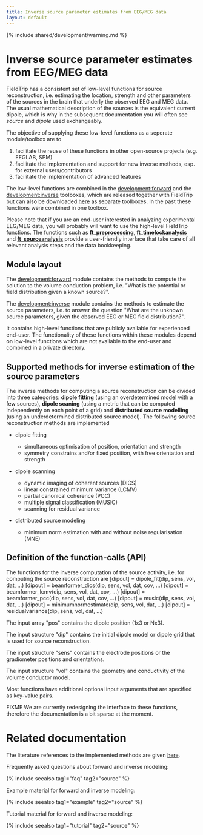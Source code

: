 ```yaml
---
title: Inverse source parameter estimates from EEG/MEG data
layout: default
---
```


{% include shared/development/warning.md %}

# Inverse source parameter estimates from EEG/MEG data

FieldTrip has a consistent set of low-level functions for source reconstruction, i.e. estimating the location, strength and other parameters of the sources in the brain that underly the observed EEG and MEG data. The usual mathematical description of the sources is the equivalent current dipole, which is why in the subsequent documentation you will often see *source* and *dipole* used exchangeably.

The objective of supplying these low-level functions as a seperate module/toolbox are to

 1.  facilitate the reuse of these functions in other open-source projects (e.g. EEGLAB, SPM)
 2.  facilitate the implementation and support for new inverse methods, esp. for external users/contributors
 3.  facilitate the implementation of advanced features

The low-level functions are combined in the [development:forward](/development/forward) and the [development:inverse](/development/inverse) toolboxes, which are released together with FieldTrip but can also be downloaded [here](ftp://ftp.fieldtriptoolbox.org/pub/fieldtrip/modules) as separate toolboxes. In the past these functions were combined in one toolbox.

Please note that if you are an end-user interested in analyzing experimental EEG/MEG data, you will probably will want to use the high-level FieldTrip functions. The functions such as **[ft_preprocessing](/reference/ft_preprocessing)**, **[ft_timelockanalysis](/reference/ft_timelockanalysis)** and **[ft_sourceanalysis](/reference/ft_sourceanalysis)** provide a user-friendly interface that take care of all relevant analysis steps and the data bookkeeping.

## Module layout

The [development:forward](/development/forward) module contains the methods to compute the solution to the volume conduction problem, i.e. "What is the potential or field distribution given a known source?".

The [development:inverse](/development/inverse) module contains the methods to estimate the source parameters, i.e. to answer the question  "What are the unknown source parameters, given the observed EEG or MEG field distribution?".

It contains high-level functions that are publicly available for experienced end-user. The functionality of these functions within these modules depend on low-level functions which are not available to the end-user and combined in a private directory.

## Supported methods for inverse estimation of the source parameters

The inverse methods for computing a source reconstruction can be divided into three categories: **dipole fitting** (using an overdetermined model with a few sources), **dipole scaning** (using a metric that can be computed independently on each point of a grid) and **distributed source modelling** (using an underdetermined distributed source model). The following source reconstruction methods are implemented

*  dipole fitting
    * simultaneous optimisation of position, orientation and strength
    * symmetry constrains and/or fixed position, with free orientation and strength

*  dipole scanning
    * dynamic imaging of coherent sources (DICS)
    * linear constrained minimum variance (LCMV)
    * partial canonical coherence (PCC)
    * multiple signal classification (MUSIC)
    * scanning for residual variance

*  distributed source modeling
    * minimum norm estimation with and without noise regularisation (MNE)

## Definition of the function-calls (API)

The functions for the inverse computation of the source activity, i.e. for computing the source reconstruction are
    [dipout] = dipole_fit(dip, sens, vol, dat, ...)
    [dipout] = beamformer_dics(dip, sens, vol, dat, cov, ...)
    [dipout] = beamformer_lcmv(dip, sens, vol, dat, cov, ...)
    [dipout] = beamformer_pcc(dip, sens, vol, dat, cov, ...)
    [dipout] = music(dip, sens, vol, dat, ...)
    [dipout] = minimumnormestimate(dip, sens, vol, dat, ...)
    [dipout] = residualvariance(dip, sens, vol, dat, ...)

The input array "pos" contains the dipole position (1x3 or Nx3).

The input structure "dip" contains the initial dipole model or dipole grid that is used for source reconstruction.

The input structure "sens" contains the electrode positions or the gradiometer positions and orientations.

The input structure "vol" contains the geometry and conductivity of the volume conductor model.

Most functions have additional optional input arguments that are specified as key-value pairs.

FIXME We are currently redesigning the interface to these functions, therefore the documentation is a bit sparse at the moment.

# Related documentation

The literature references to the implemented methods are given [here](/references_to_implemented_methods).

Frequently asked questions about forward and inverse modeling:

{% include seealso tag1="faq" tag2="source" %}

Example material for forward and inverse modeling:

{% include seealso tag1="example" tag2="source" %}

Tutorial material for forward and inverse modeling:

{% include seealso tag1="tutorial" tag2="source" %}
